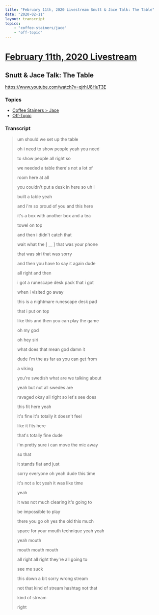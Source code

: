 ```yaml
---
title: "February 11th, 2020 Livestream Snutt & Jace Talk: The Table"
date: "2020-02-11"
layout: transcript
topics:
    - "coffee-stainers/jace"
    - "off-topic"
---
```

# [February 11th, 2020 Livestream](../2020-02-11.md)
## Snutt & Jace Talk: The Table
https://www.youtube.com/watch?v=qjrhU8HuT3E

### Topics
* [Coffee Stainers > Jace](../topics/coffee-stainers/jace.md)
* [Off-Topic](../topics/off-topic.md)

### Transcript

> um should we set up the table
> 
> oh i need to show people yeah you need
> 
> to show people all right so
> 
> we needed a table there's not a lot of
> 
> room here at all
> 
> you couldn't put a desk in here so uh i
> 
> built a table yeah
> 
> and i'm so proud of you and this here
> 
> it's a box with another box and a tea
> 
> towel on top
> 
> and then i didn't catch that
> 
> wait what the [ __ ] that was your phone
> 
> that was siri that was sorry
> 
> and then you have to say it again dude
> 
> all right and then
> 
> i got a runescape desk pack that i got
> 
> when i visited go away
> 
> this is a nightmare runescape desk pad
> 
> that i put on top
> 
> like this and then you can play the game
> 
> oh my god
> 
> oh hey siri
> 
> what does that mean god damn it
> 
> dude i'm the as far as you can get from
> 
> a viking
> 
> you're swedish what are we talking about
> 
> yeah but not all swedes are
> 
> ravaged okay all right so let's see does
> 
> this fit here yeah
> 
> it's fine it's totally it doesn't feel
> 
> like it fits here
> 
> that's totally fine dude
> 
> i'm pretty sure i can move the mic away
> 
> so that
> 
> it stands flat and just
> 
> sorry everyone oh yeah dude this time
> 
> it's not a lot yeah it was like time
> 
> yeah
> 
> it was not much clearing it's going to
> 
> be impossible to play
> 
> there you go oh yes the old this much
> 
> space for your mouth technique yeah yeah
> 
> yeah mouth
> 
> mouth mouth mouth
> 
> all right all right they're all going to
> 
> see me suck
> 
> this down a bit sorry wrong stream
> 
> not that kind of stream hashtag not that
> 
> kind of stream
> 
> right
> 
